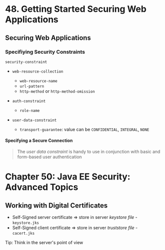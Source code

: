 # 48. Getting Started Securing Web Applications
## Securing Web Applications
### Specifiying Security Constraints
`security-constraint`

- `web-resource-collection`
  - `web-resource-name`
  - `url-pattern`
  - `http-method` or `http-method-omission`
 
- `auth-constraint`
  - `role-name`

- `user-data-constraint`
  - `transport-guarantee`: value can be `CONFIDENTIAL`, `INTEGRAL`, `NONE`

#### Specifying a Secure Connection
> The *user data constraint* is handy to use in conjunction with basic and form-based user authentication

# Chapter 50: Java EE Security: Advanced Topics
## Working with Digital Certificates
* Self-Signed server certificate => store in server *keystore file* - `keystore.jks`
* Self-Signed client certificate => store in server *truststore file* - `cacert.jks`

Tip: Think in the server's point of view

